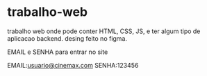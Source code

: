 # trabalho-web
trabalho web onde pode conter HTML, CSS, JS,  e ter algum tipo de aplicacao backend. desing feito no figma.

EMAIL e SENHA para entrar no site

EMAIL:usuario@cinemax.com
SENHA:123456
